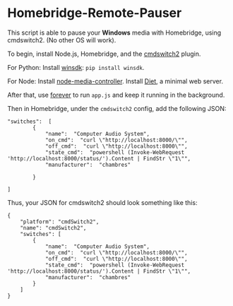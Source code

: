 # Homebridge-Remote-Pauser
This script is able to pause your **Windows** media with Homebridge, using cmdswitch2. (No other OS will work).

To begin, install Node.js, Homebridge, and the [cmdswitch2](https://github.com/luisiam/homebridge-cmdswitch2) plugin.

For Python:
Install [winsdk](https://pypi.org/project/winsdk/): `pip install winsdk`.

For Node:
Install [node-media-controller](https://www.npmjs.com/package/node-media-controller).
Install [Diet](https://www.npmjs.com/package/diet), a minimal web server.

After that, use [forever](https://www.npmjs.com/package/forever) to run `app.js` and keep it running in the background.

Then in Homebridge, under the `cmdswitch2` config, add the following JSON:

```
"switches":  [
		{
			"name":  "Computer Audio System",
			"on_cmd":  "curl \"http://localhost:8000/\"",
			"off_cmd":  "curl \"http://localhost:8000\"",
			"state_cmd":  "powershell (Invoke-WebRequest 'http://localhost:8000/status/').Content | FindStr \"1\"",
			"manufacturer":  "chambres"

		}

]
```

Thus, your JSON for cmdswitch2 should look something like this:
```
{
    "platform": "cmdSwitch2",
    "name": "cmdSwitch2",
    "switches": [
        {
            "name":  "Computer Audio System",
			"on_cmd":  "curl \"http://localhost:8000/\"",
			"off_cmd":  "curl \"http://localhost:8000\"",
			"state_cmd":  "powershell (Invoke-WebRequest 'http://localhost:8000/status/').Content | FindStr \"1\"",
			"manufacturer":  "chambres"
        }
    ]
}
```